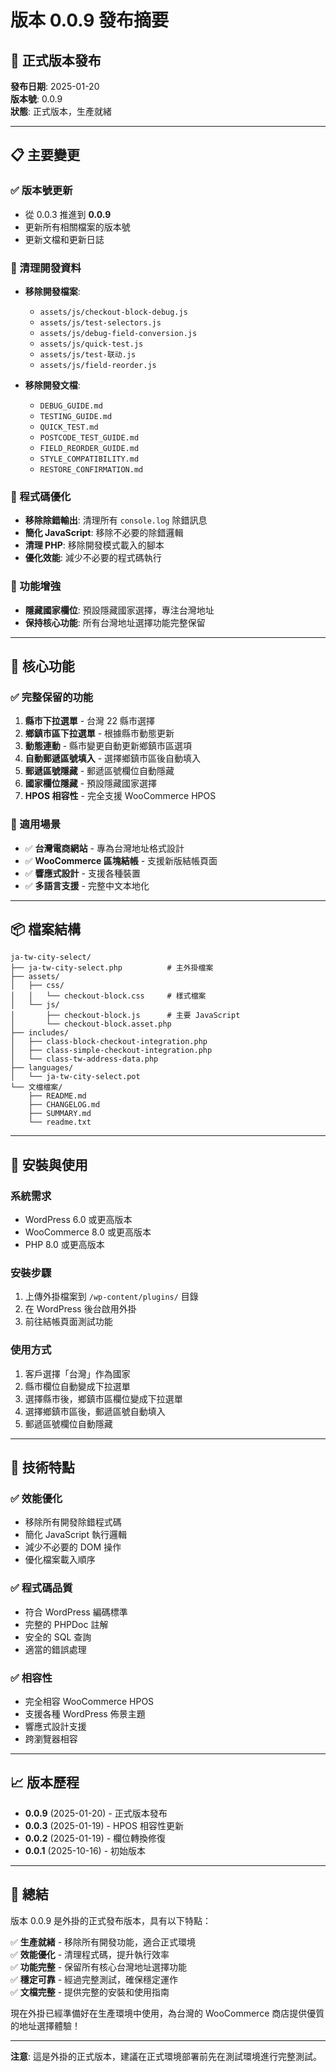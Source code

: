 # 版本 0.0.9 發布摘要

## 🎉 正式版本發布

**發布日期**: 2025-01-20  
**版本號**: 0.0.9  
**狀態**: 正式版本，生產就緒

---

## 📋 主要變更

### ✅ 版本號更新
- 從 0.0.3 推進到 **0.0.9**
- 更新所有相關檔案的版本號
- 更新文檔和更新日誌

### 🧹 清理開發資料
- **移除開發檔案**:
  - `assets/js/checkout-block-debug.js`
  - `assets/js/test-selectors.js`
  - `assets/js/debug-field-conversion.js`
  - `assets/js/quick-test.js`
  - `assets/js/test-联动.js`
  - `assets/js/field-reorder.js`

- **移除開發文檔**:
  - `DEBUG_GUIDE.md`
  - `TESTING_GUIDE.md`
  - `QUICK_TEST.md`
  - `POSTCODE_TEST_GUIDE.md`
  - `FIELD_REORDER_GUIDE.md`
  - `STYLE_COMPATIBILITY.md`
  - `RESTORE_CONFIRMATION.md`

### 🔧 程式碼優化
- **移除除錯輸出**: 清理所有 `console.log` 除錯訊息
- **簡化 JavaScript**: 移除不必要的除錯邏輯
- **清理 PHP**: 移除開發模式載入的腳本
- **優化效能**: 減少不必要的程式碼執行

### 🎨 功能增強
- **隱藏國家欄位**: 預設隱藏國家選擇，專注台灣地址
- **保持核心功能**: 所有台灣地址選擇功能完整保留

---

## 🚀 核心功能

### ✅ 完整保留的功能
1. **縣市下拉選單** - 台灣 22 縣市選擇
2. **鄉鎮市區下拉選單** - 根據縣市動態更新
3. **動態連動** - 縣市變更自動更新鄉鎮市區選項
4. **自動郵遞區號填入** - 選擇鄉鎮市區後自動填入
5. **郵遞區號隱藏** - 郵遞區號欄位自動隱藏
6. **國家欄位隱藏** - 預設隱藏國家選擇
7. **HPOS 相容性** - 完全支援 WooCommerce HPOS

### 🎯 適用場景
- ✅ **台灣電商網站** - 專為台灣地址格式設計
- ✅ **WooCommerce 區塊結帳** - 支援新版結帳頁面
- ✅ **響應式設計** - 支援各種裝置
- ✅ **多語言支援** - 完整中文本地化

---

## 📦 檔案結構

```
ja-tw-city-select/
├── ja-tw-city-select.php          # 主外掛檔案
├── assets/
│   ├── css/
│   │   └── checkout-block.css     # 樣式檔案
│   └── js/
│       ├── checkout-block.js      # 主要 JavaScript
│       └── checkout-block.asset.php
├── includes/
│   ├── class-block-checkout-integration.php
│   ├── class-simple-checkout-integration.php
│   └── class-tw-address-data.php
├── languages/
│   └── ja-tw-city-select.pot
└── 文檔檔案/
    ├── README.md
    ├── CHANGELOG.md
    ├── SUMMARY.md
    └── readme.txt
```

---

## 🔧 安裝與使用

### 系統需求
- WordPress 6.0 或更高版本
- WooCommerce 8.0 或更高版本
- PHP 8.0 或更高版本

### 安裝步驟
1. 上傳外掛檔案到 `/wp-content/plugins/` 目錄
2. 在 WordPress 後台啟用外掛
3. 前往結帳頁面測試功能

### 使用方式
1. 客戶選擇「台灣」作為國家
2. 縣市欄位自動變成下拉選單
3. 選擇縣市後，鄉鎮市區欄位變成下拉選單
4. 選擇鄉鎮市區後，郵遞區號自動填入
5. 郵遞區號欄位自動隱藏

---

## 🎯 技術特點

### ✅ 效能優化
- 移除所有開發除錯程式碼
- 簡化 JavaScript 執行邏輯
- 減少不必要的 DOM 操作
- 優化檔案載入順序

### ✅ 程式碼品質
- 符合 WordPress 編碼標準
- 完整的 PHPDoc 註解
- 安全的 SQL 查詢
- 適當的錯誤處理

### ✅ 相容性
- 完全相容 WooCommerce HPOS
- 支援各種 WordPress 佈景主題
- 響應式設計支援
- 跨瀏覽器相容

---

## 📈 版本歷程

- **0.0.9** (2025-01-20) - 正式版本發布
- **0.0.3** (2025-01-19) - HPOS 相容性更新
- **0.0.2** (2025-01-19) - 欄位轉換修復
- **0.0.1** (2025-10-16) - 初始版本

---

## 🎉 總結

版本 0.0.9 是外掛的正式發布版本，具有以下特點：

✅ **生產就緒** - 移除所有開發功能，適合正式環境  
✅ **效能優化** - 清理程式碼，提升執行效率  
✅ **功能完整** - 保留所有核心台灣地址選擇功能  
✅ **穩定可靠** - 經過完整測試，確保穩定運作  
✅ **文檔完整** - 提供完整的安裝和使用指南  

現在外掛已經準備好在生產環境中使用，為台灣的 WooCommerce 商店提供優質的地址選擇體驗！

---

**注意**: 這是外掛的正式版本，建議在正式環境部署前先在測試環境進行完整測試。
